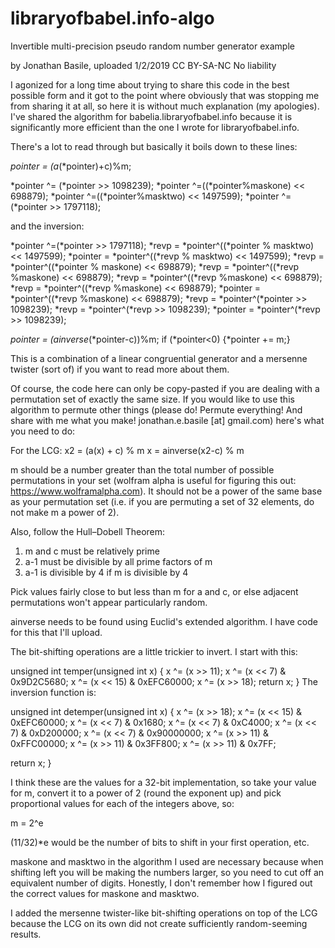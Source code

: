 # libraryofbabel.info-algo
Invertible multi-precision pseudo random number generator example

by Jonathan Basile, uploaded 1/2/2019
CC BY-SA-NC
No liability

I agonized for a long time about trying to share this code in the best possible form and it got to the point where obviously that was stopping me from sharing it at all, so here it is without much explanation (my apologies). I've shared the algorithm for babelia.libraryofbabel.info because it is significantly more efficient than the one I wrote for libraryofbabel.info. 

There's a lot to read through but basically it boils down to these lines:

*pointer = (a*(*pointer)+c)%m;   

*pointer ^= (*pointer >> 1098239);
*pointer ^=((*pointer%maskone) << 698879);
*pointer ^=((*pointer%masktwo) << 1497599);
*pointer ^=(*pointer >> 1797118);

and the inversion:

*pointer ^=(*pointer >> 1797118);
*revp = *pointer^((*pointer % masktwo) << 1497599);
*pointer = *pointer^((*revp % masktwo) << 1497599);
*revp = *pointer^((*pointer % maskone) << 698879);
*revp = *pointer^((*revp %maskone) << 698879);
*revp = *pointer^((*revp %maskone) << 698879);
*revp = *pointer^((*revp %maskone) << 698879);
*pointer = *pointer^((*revp %maskone) << 698879);
*revp = *pointer^(*pointer >> 1098239);
*revp = *pointer^(*revp >> 1098239);
*pointer = *pointer^(*revp >> 1098239);

*pointer = (ainverse*(*pointer-c))%m;
if (*pointer<0) {*pointer += m;}

This is a combination of a linear congruential generator and a mersenne twister (sort of) if you want to read more about them.

Of course, the code here can only be copy-pasted if you are dealing with a permutation set of exactly the same size. If you would like to use this algorithm to permute other things (please do! Permute everything! And share with me what you make! jonathan.e.basile [at] gmail.com) here's what you need to do:

For the LCG:
x2 = (a(x) + c) % m
x = ainverse(x2-c) % m

m should be a number greater than the total number of possible permutations in your set (wolfram alpha is useful for figuring this out: https://www.wolframalpha.com). It should not be a power of the same base as your permutation set (i.e. if you are permuting a set of 32 elements, do not make m a power of 2).

Also, follow the Hull–Dobell Theorem:

1. m and c must be relatively prime
2. a-1 must be divisible by all prime factors of m
3. a-1 is divisible by 4 if m is divisible by 4

Pick values fairly close to but less than m for a and c, or else adjacent permutations won't appear particularly random.

ainverse needs to be found using Euclid's extended algorithm. I have code for this that I'll upload.

The bit-shifting operations are a little trickier to invert. I start with this:

unsigned int temper(unsigned int x)
   {
   x ^= (x >> 11);
   x ^= (x << 7) & 0x9D2C5680;
   x ^= (x << 15) & 0xEFC60000;
   x ^= (x >> 18);
   return x;
   }
The inversion function is:

unsigned int detemper(unsigned int x)
   {
   x ^= (x >> 18);
   x ^= (x << 15) & 0xEFC60000;
   x ^= (x << 7) & 0x1680;
   x ^= (x << 7) & 0xC4000;
   x ^= (x << 7) & 0xD200000;
   x ^= (x << 7) & 0x90000000;
   x ^= (x >> 11) & 0xFFC00000;
   x ^= (x >> 11) & 0x3FF800;
   x ^= (x >> 11) & 0x7FF;

   return x;
   }

I think these are the values for a 32-bit implementation, so take your value for m, convert it to a power of 2 (round the exponent up) and pick proportional values for each of the integers above, so:

m = 2^e

(11/32)*e would be the number of bits to shift in your first operation, etc.

maskone and masktwo in the algorithm I used are necessary because when shifting left you will be making the numbers larger, so you need to cut off an equivalent number of digits. Honestly, I don't remember how I figured out the correct values for maskone and masktwo.

I added the mersenne twister-like bit-shifting operations on top of the LCG because the LCG on its own did not create sufficiently random-seeming results. 
